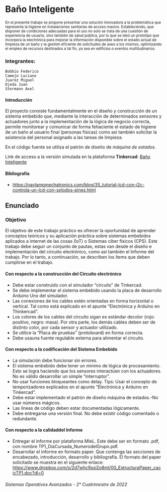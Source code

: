 # Baño Inteligente

<sup> 
En el presente trabajo se propone presentar una solución innovadora a la problemática que representa la higiene en instalaciones sanitarias de acceso masivo. Estableciendo, que disponer de condiciones adecuadas para el uso no solo se trata de una cuestión de experiencia de usuario, sino también de salud pública, por lo que se ideó un prototipo que incorpora la electrónica para mejorar la información disponible sobre el estado actual de limpieza de un baño y la gestión eficiente de solicitudes de aseo a los mismos, optimizando el empleo de recursos destinados a tal fin, ya sea en edificios o eventos multitudinarios.
</sup>

### Integrantes:
    Bobbio Federico  
    Camejo Luciano 
    Juarez Miguel 
    Ojeda Juan 
    Stermann Axel

#### Introducción
El proyecto consiste fundamentalmente en el diseño y construcción de un sistema embebido que, mediante la interacción de determinados sensores y actuadores junto a la implementación de la lógica de negocio correcta, permite monitorear y comunicar de forma fehaciente el estado de higiene de un baño al usuario final (personas físicas) como así también solicitar la asistencia del personal asignado a las tareas de limpieza.

En el código fuente se utiliza el patrón de diseño de *máquina de estados*.

Link de acceso a la versión simulada en la plataforma **Tinkercad**: [Baño Inteligente](https://www.tinkercad.com/things/cSQm86Yjjdw)

#### Bibliografía
 - https://naylampmechatronics.com/blog/35_tutorial-lcd-con-i2c-controla-un-lcd-con-solodos-pines.html


## Enunciado

### Objetivo
El  objetivo  de  este  trabajo  práctico  es  ofrecer  la  oportunidad de aprender  conceptos teóricos y su aplicación práctica sobre sistemas embebidos aplicados a internet de las cosas (IoT) o Sistemas ciber físicos (CPS).
Este  trabajo  debe  seguir  un  conjunto  de  pautas,  estas  van  desde  el  diseño  e implementación del circuito electrónico, como así también el Informe del trabajo. Por lo tanto, a continuación, se describen los ítems que deben cumplirse en el trabajo.

#### Con respecto a la construcción del Circuito electrónico
  - Debe estar construido con el simulador “circuits” de Tinkercad.
  - Se debe implementar el sistema embebido usando la placa de desarrollo Arduino Uno del simulador.
  - Las conexiones de los cables estén orientadas en forma horizontal o vertical. Tal como está explicado en el apunte “Electrónica y Arduino en Thinkercad”.
  - Los colores de los cables del circuito sigan es estándar decolor (rojo: positivo, negro: masa). Por otra parte, los demás cables deben ser de distinto color, por cada sensor y actuador utilizado.
  - Se utilice la “Placa de pruebas” (protoboard) en forma correcta.
  - Debe usauna fuente regulable externa para alimentar el circuito. 
  
#### Con respecto a la codificación del Sistema Embebido
  - La simulación debe funcionar sin errores.
  - El sistema embebido debe tener un mínimo de lógica de procesamiento. Esto se logra  haciendo  que  los  sensores  interactúen  con  los  actuadores.  No  es  válido desarrollar un simple “interruptor”.
  - No   usar   funciones   bloqueantes   como   delay. Tips: Usar   el   concepto   de temporizadores explicados en el apunte “Electrónica y Arduino en Tinkercad”.
  - Debe estar implementado el patrón de diseño máquina de estados.-No usar números mágicos.
  - Las líneas de código deben estar documentadas lógicamente.
  - Debe  entregarse  una  versión  final.  No  debe  existir  código  comentado  o redundante. 

#### Con respecto a la calidaddel Informe
  - Entregar  el  informe por  plataforma  MIeL.  Este  debe  ser  en formato  .pdf,  con nombre TP1_DiaCursada_NumerodelGrupo.pdf.
  - Desarrollar  el  informe  en  formato  paper.  Que  contenga  las  secciones  de encabezado,   introducción,   desarrollo   y   bibliografía.   El   formato   del   paper solicitado se muestra en el siguiente enlace:
    https://www.dropbox.com/s/2d7whc9sxi2o8ml/00_EstructuraPaper_cacicTP1.doc?dl=0


###### Sistemas Operativos Avanzados - 2° Cuatrimestre de 2022
